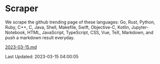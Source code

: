 # Scraper

We scrape the github trending page of these languages: Go, Rust, Python, Ruby, C++, C, Java, Shell, Makefile, Swift, Objective-C, Kotlin, Jupyter-Notebook, HTML, JavaScript, TypeScript, CSS, Vue, TeX, Markdown, and push a markdown result everyday.

[2023-03-15.md](https://github.com/yangwenmai/github-trending-backup/blob/master/2023-03-15.md)

Last Updated: 2023-03-15 04:00:05